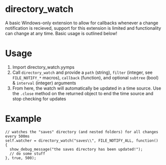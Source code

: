 # directory_watch
A basic Windows-only extension to allow for callbacks whenever a change notification is recieved, support for this extension is limited and functionality can change at any time. Basic usage is outlined below!

# Usage
1. Import directory_watch.yymps
2. Call `directory_watch` and provide a `path` (string), `filter` (integer, see `FILE_NOTIFY_*` macros), `callback` (function), and optional `subtree` (bool) & `interval` (integer) arguments
3. From here, the watch will automatically be updated in a time source. Use the `.close` method on the returned object to end the time source and stop checking for updates

# Example
```
// watches the "saves" directory (and nested folders) for all changes every 500ms
self.watcher = directory_watch("saves\\", FILE_NOTIFY_ALL, function() {
  show_debug_message("the saves directory has been updated!");
  // do some stuff
}, true, 500);
```
